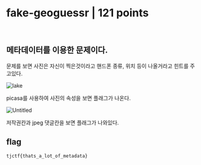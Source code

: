 # fake-geoguessr | 121 points

<br>

## 메타데이터를 이용한 문제이다.
문제를 보면 사진은 자신이 찍은것이라고 핸드폰 종류, 위치 등이 나올거라고 힌트를 주고있다.

![lake](https://user-images.githubusercontent.com/87555811/169015355-e1f01f32-8bbb-43f2-b57e-7d451ba084de.jpg)

picasa를 사용하여 사진의 속성을 보면 플래그가 나온다.

![Untitled](https://user-images.githubusercontent.com/87555811/169015622-406e91d5-2afc-43af-b3b8-0dfef7f57489.png)

저작권칸과 jpeg 댓글칸을 보면 플래그가 나와있다.

## flag
```
tjctf{thats_a_lot_of_metadata}
```
